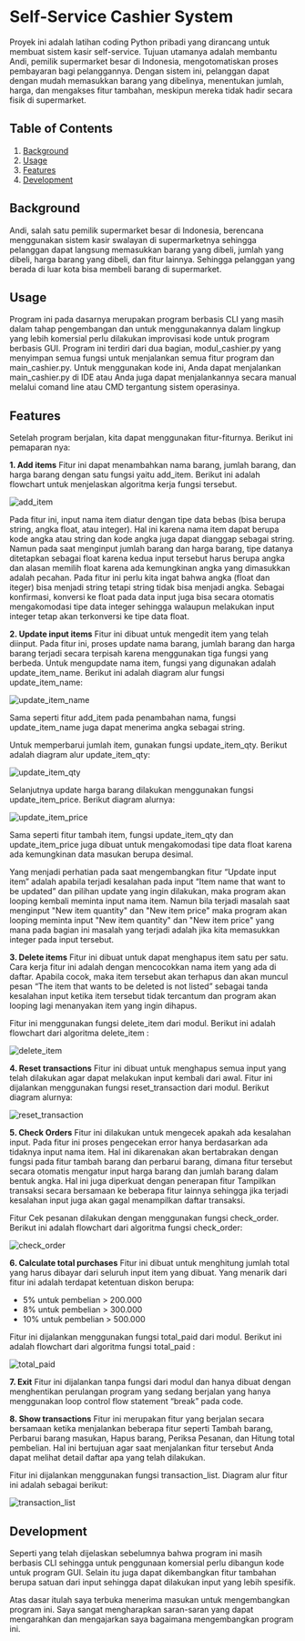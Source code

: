 # Self-Service Cashier System

Proyek ini adalah latihan coding Python pribadi yang dirancang untuk membuat sistem kasir self-service. Tujuan utamanya adalah membantu Andi, pemilik supermarket besar di Indonesia, mengotomatiskan proses pembayaran bagi pelanggannya. Dengan sistem ini, pelanggan dapat dengan mudah memasukkan barang yang dibelinya, menentukan jumlah, harga, dan mengakses fitur tambahan, meskipun mereka tidak hadir secara fisik di supermarket.

## Table of Contents
1. [Background](#background)
2. [Usage](#usage)
3. [Features](#features)
4. [Development](#development)

## Background
Andi, salah satu pemilik supermarket besar di Indonesia, berencana menggunakan sistem kasir swalayan di supermarketnya sehingga pelanggan dapat langsung memasukkan barang yang dibeli, jumlah yang dibeli, harga barang yang dibeli, dan fitur lainnya. Sehingga pelanggan yang berada di luar kota bisa membeli barang di supermarket.

## Usage
Program ini pada dasarnya merupakan program berbasis CLI yang masih dalam tahap pengembangan dan untuk menggunakannya dalam lingkup yang lebih komersial perlu dilakukan improvisasi kode untuk program berbasis GUI. Program ini terdiri dari dua bagian, modul_cashier.py yang menyimpan semua fungsi untuk menjalankan semua fitur program dan main_cashier.py. Untuk menggunakan kode ini, Anda dapat menjalankan main_cashier.py di IDE atau Anda juga dapat menjalankannya secara manual melalui comand line atau CMD tergantung sistem operasinya.

## Features
Setelah program berjalan, kita dapat menggunakan fitur-fiturnya. Berikut ini pemaparan nya:

**1. Add items**
Fitur ini dapat menambahkan nama barang, jumlah barang, dan harga barang dengan satu fungsi yaitu add_item. Berikut ini adalah flowchart untuk menjelaskan algoritma kerja fungsi tersebut.

![add_item](https://github.com/Eldi123/Self-Service-Cashier-System/blob/main/Flowchart%20Self%20Service%20Cashier%20System/add_item%20function.drawio.png)

Pada fitur ini, input nama item diatur dengan tipe data bebas (bisa berupa string, angka float, atau integer). Hal ini karena nama item dapat berupa kode angka atau string dan kode angka juga dapat dianggap sebagai string. Namun pada saat menginput jumlah barang dan harga barang, tipe datanya ditetapkan sebagai float karena kedua input tersebut harus berupa angka dan alasan memilih float karena ada kemungkinan angka yang dimasukkan adalah pecahan. Pada fitur ini perlu kita ingat bahwa angka (float dan iteger) bisa menjadi string tetapi string tidak bisa menjadi angka. Sebagai konfirmasi, konversi ke float pada data input juga bisa secara otomatis mengakomodasi tipe data integer sehingga walaupun melakukan input integer tetap akan terkonversi ke tipe data float.

**2. Update input items**
Fitur ini dibuat untuk mengedit item yang telah diinput. Pada fitur ini, proses update nama barang, jumlah barang dan harga barang terjadi secara terpisah karena menggunakan tiga fungsi yang berbeda.
Untuk mengupdate nama item, fungsi yang digunakan adalah update_item_name. Berikut ini adalah diagram alur fungsi update_item_name:

![update_item_name](https://github.com/Eldi123/Self-Service-Cashier-System/blob/main/Flowchart%20Self%20Service%20Cashier%20System/update_item_name%20function.drawio.png)

Sama seperti fitur add_item pada penambahan nama, fungsi update_item_name juga dapat menerima angka sebagai string.

Untuk memperbarui jumlah item, gunakan fungsi update_item_qty. Berikut adalah diagram alur update_item_qty:

![update_item_qty](https://github.com/Eldi123/Self-Service-Cashier-System/blob/main/Flowchart%20Self%20Service%20Cashier%20System/update_item_qty%20function.drawio.png)

Selanjutnya update harga barang dilakukan menggunakan fungsi update_item_price. Berikut diagram alurnya:

![update_item_price](https://github.com/Eldi123/Self-Service-Cashier-System/blob/main/Flowchart%20Self%20Service%20Cashier%20System/update_item_price%20function.drawio.png)

Sama seperti fitur tambah item, fungsi update_item_qty dan update_item_price juga dibuat untuk mengakomodasi tipe data float karena ada kemungkinan data masukan berupa desimal.

Yang menjadi perhatian pada saat mengembangkan fitur “Update input item” adalah apabila terjadi kesalahan pada input “Item name that want to be updated” dan pilihan update yang ingin dilakukan, maka program akan looping kembali meminta input nama item. Namun bila terjadi masalah saat menginput "New item quantity" dan "New item price" maka program akan looping meminta input "New item quantity" dan "New item price" yang mana pada bagian ini masalah yang terjadi adalah jika kita memasukkan integer pada input tersebut.

**3. Delete items**
Fitur ini dibuat untuk dapat menghapus item satu per satu. Cara kerja fitur ini adalah dengan mencocokkan nama item yang ada di daftar. Apabila cocok, maka item tersebut akan terhapus dan akan muncul pesan “The item that wants to be deleted is not listed” sebagai tanda kesalahan input ketika item tersebut tidak tercantum dan program akan looping lagi menanyakan item yang ingin dihapus.

Fitur ini menggunakan fungsi delete_item dari modul. Berikut ini adalah flowchart dari algoritma delete_item :

![delete_item](https://github.com/Eldi123/Self-Service-Cashier-System/blob/main/Flowchart%20Self%20Service%20Cashier%20System/delete_item%20function.drawio.png)

**4. Reset transactions**
Fitur ini dibuat untuk menghapus semua input yang telah dilakukan agar dapat melakukan input kembali dari awal. Fitur ini dijalankan menggunakan fungsi reset_transaction dari modul. Berikut diagram alurnya:

![reset_transaction](https://github.com/Eldi123/Self-Service-Cashier-System/blob/main/Flowchart%20Self%20Service%20Cashier%20System/reset_transaction%20function.drawio.png)

**5. Check Orders**
Fitur ini dilakukan untuk mengecek apakah ada kesalahan input. Pada fitur ini proses pengecekan error hanya berdasarkan ada tidaknya input nama item. Hal ini dikarenakan akan bertabrakan dengan fungsi pada fitur tambah barang dan perbarui barang, dimana fitur tersebut secara otomatis mengatur input harga barang dan jumlah barang dalam bentuk angka. Hal ini juga diperkuat dengan penerapan fitur Tampilkan transaksi secara bersamaan ke beberapa fitur lainnya sehingga jika terjadi kesalahan input juga akan gagal menampilkan daftar transaksi.

Fitur Cek pesanan dilakukan dengan menggunakan fungsi check_order. Berikut ini adalah flowchart dari algoritma fungsi check_order:

![check_order](https://github.com/Eldi123/Self-Service-Cashier-System/blob/main/Flowchart%20Self%20Service%20Cashier%20System/check_order%20function.drawio.png)

**6. Calculate total purchases**
Fitur ini dibuat untuk menghitung jumlah total yang harus dibayar dari seluruh input item yang dibuat. Yang menarik dari fitur ini adalah terdapat ketentuan diskon berupa:
- 5% untuk pembelian > 200.000
- 8% untuk pembelian > 300.000
- 10% untuk pembelian > 500.000

Fitur ini dijalankan menggunakan fungsi total_paid dari modul. Berikut ini adalah flowchart dari algoritma fungsi total_paid :

![total_paid](https://github.com/Eldi123/Self-Service-Cashier-System/blob/main/Flowchart%20Self%20Service%20Cashier%20System/total_paid%20function.drawio.png)

**7. Exit**
Fitur ini dijalankan tanpa fungsi dari modul dan hanya dibuat dengan menghentikan perulangan program yang sedang berjalan yang hanya menggunakan loop control flow statement “break” pada code.

**8. Show transactions**
Fitur ini merupakan fitur yang berjalan secara bersamaan ketika menjalankan beberapa fitur seperti Tambah barang, Perbarui barang masukan, Hapus barang, Periksa Pesanan, dan Hitung total pembelian. Hal ini bertujuan agar saat menjalankan fitur tersebut Anda dapat melihat detail daftar apa yang telah dilakukan.

Fitur ini dijalankan menggunakan fungsi transaction_list. Diagram alur fitur ini adalah sebagai berikut:

![transaction_list](https://github.com/Eldi123/Self-Service-Cashier-System/blob/main/Flowchart%20Self%20Service%20Cashier%20System/transaction_list%20function.drawio.png)

## Development

Seperti yang telah dijelaskan sebelumnya bahwa program ini masih berbasis CLI sehingga untuk penggunaan komersial perlu dibangun kode untuk program GUI. Selain itu juga dapat dikembangkan fitur tambahan berupa satuan dari input sehingga dapat dilakukan input yang lebih spesifik.

Atas dasar itulah saya terbuka menerima masukan untuk mengembangkan program ini. Saya sangat mengharapkan saran-saran yang dapat mengarahkan dan mengajarkan saya bagaimana mengembangkan program ini.
